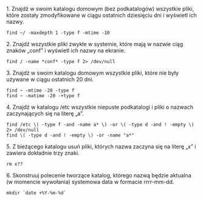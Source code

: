 1\. Znajdź w swoim katalogu domowym (bez podkatalogów) wszystkie pliki, które zostały zmodyfikowane w ciągu ostatnich dziesięciu dni i wyświetl ich nazwy.
```
find ~/ -maxdepth 1 -type f -mtime -10
```
2\. Znajdź wszystkie pliki zwykłe w systemie, które mają w nazwie ciąg znaków „conf” i wyświetl ich nazwy na ekranie.
```
find / -name *conf* -type f 2> /dev/null
```
3\. Znajdź w swoim katalogu domowym wszystkie pliki, które nie były używane w ciągu ostatnich 20 dni.
```
find ~ -mtime -20 -type f
find ~ -matime -20 -+type f
```
4\. Znajdź w katalogu /etc wszystkie niepuste podkatalogi i pliki o nazwach zaczynających się na literę „a”.
```
find /etc \( -type f -and -name a* \) -or \( -type d -and ! -empty \) 2> /dev/null
find \( -type d -and ! -empty \) -or -name "a*"
```
5\. Z bieżącego katalogu usuń pliki, których nazwa zaczyna się na literę „x” i zawiera dokładnie trzy znaki.
```
rm x??
```
6\. Skonstruuj polecenie tworzące katalog, którego nazwą będzie aktualna (w momencie wywołania) systemowa data w formacie rrrr-mm-dd.
```
mkdir `date +%Y-%m-%d`
```

